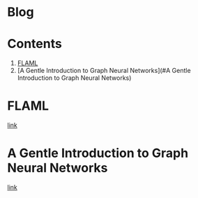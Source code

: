 # Blog

# Contents
1. [FLAML](#flaml)
2. [A Gentle Introduction to Graph Neural Networks](#A Gentle Introduction to Graph Neural Networks)

# FLAML
 [link](https://joharmashfaque.com/2021/09/13/flaml/)
 
# A Gentle Introduction to Graph Neural Networks
[link](https://joharmashfaque.com/2021/09/11/a-gentle-introduction-to-graph-neural-networks/)
